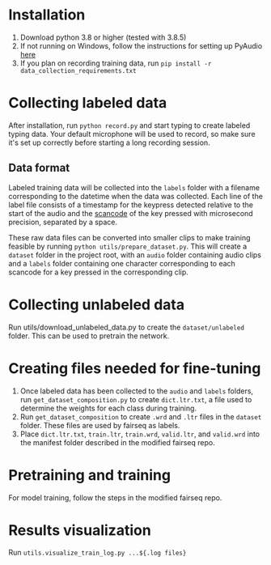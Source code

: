 # Installation
1. Download python 3.8 or higher (tested with 3.8.5)
2. If not running on Windows, follow the instructions for setting up PyAudio [here](https://pypi.org/project/PyAudio/)
3. If you plan on recording training data, run `pip install -r data_collection_requirements.txt`

# Collecting labeled data
After installation, run `python record.py` and start typing to create labeled typing data.
Your default microphone will be used to record, so make sure it's set up correctly before starting a long recording session.

## Data format
Labeled training data will be collected into the `labels` folder with a filename corresponding to the datetime when the data was collected.
Each line of the label file consists of a timestamp for the keypress detected relative to the start of the audio and the [scancode](https://deskthority.net/wiki/Scancode) of the key pressed with microsecond precision, separated by a space.

These raw data files can be converted into smaller clips to make training feasible by running `python utils/prepare_dataset.py`.
This will create a `dataset` folder in the project root, with an `audio` folder containing audio clips
and a `labels` folder containing one character corresponding to each scancode for a key pressed in the corresponding clip.

# Collecting unlabeled data
Run utils/download_unlabeled_data.py to create the `dataset/unlabeled` folder. This can be used to pretrain the network.

# Creating files needed for fine-tuning
1. Once labeled data has been collected to the `audio` and `labels` folders, run `get_dataset_composition.py` to create `dict.ltr.txt`, a file used to determine the weights for each class during training.
2. Run `get_dataset_composition` to create `.wrd` and `.ltr` files in the `dataset` folder. These files are used by fairseq as labels.
3. Place `dict.ltr.txt`, `train.ltr`, `train.wrd`, `valid.ltr`, and `valid.wrd` into the manifest folder described in the modified fairseq repo.

# Pretraining and training
For model training, follow the steps in the modified fairseq repo.

# Results visualization
Run `utils.visualize_train_log.py ...${.log files}`
